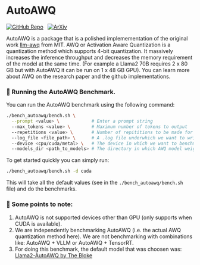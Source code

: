 # AutoAWQ

[![GitHub Repo](https://img.shields.io/badge/github-%23121011.svg?style=for-the-badge&logo=github&logoColor=white)](https://github.com/casper-hansen/AutoAWQ) &nbsp;
[![ArXiv](https://img.shields.io/badge/arXiv-%230170FE.svg?style=for-the-badge&logo=arxiv&logoColor=white)](https://arxiv.org/abs/2306.00978)


AutoAWQ is a package that is a polished implemementation of the original work [llm-awq](https://github.com/mit-han-lab/llm-awq) from MIT. AWQ or Activation Aware Quantization is a quantization method which supports 4-bit quantization. It massively increases the inference throughput and decreases the memory requirement of the model at the same time. (For example a Llama2 70B requires 2 x 80 GB but with AutoAWQ it can be run on 1 x 48 GB GPU). You can learn more about AWQ on the research paper and the github implementations.

### 🚀 Running the AutoAWQ Benchmark.

You can run the AutoAWQ benchmark using the following command:

```bash
./bench_autoawq/bench.sh \
  --prompt <value> \            # Enter a prompt string
  --max_tokens <value> \        # Maximum number of tokens to output
  --repetitions <value> \       # Number of repititions to be made for the prompt.
  --log_file <file_path> \      # A .log file underwhich we want to write the results.
  --device <cpu/cuda/metal> \   # The device in which we want to benchmark.
  --models_dir <path_to_models> # The directory in which AWQ model weights are present
```

To get started quickly you can simply run:

```bash
./bench_autoawq/bench.sh -d cuda
```
This will take all the default values (see in the `./bench_autoawq/bench.sh` file) and do the benchmarks.


### 👀 Some points to note:

1. AutoAWQ is not supported devices other than GPU (only supports when CUDA is available).
2. We are independently benchmarking AutoAWQ (i.e. the actual AWQ quantization method here). We are not benchmarking with combinations like: AutoAWQ + VLLM or AutoAWQ + TensorRT.
3. For doing this benchmark, the default model that was choosen was: [Llama2-AutoAWQ by The Bloke](https://huggingface.co/TheBloke/Llama-2-7B-AWQ)
